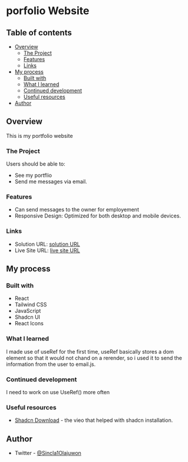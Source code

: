 # porfolio Website

## Table of contents

- [Overview](#overview)
  - [The Project](#the-challenge)
  - [Features](#features)
  - [Links](#links)
- [My process](#my-process)
  - [Built with](#built-with)
  - [What I learned](#what-i-learned)
  - [Continued development](#continued-development)
  - [Useful resources](#useful-resources)
- [Author](#author)




## Overview
This is my portfolio website

### The Project

Users should be able to:

- See my portflio
- Send me messages via email.



### Features

- Can send messages to the owner for employement
- Responsive Design: Optimized for both desktop and mobile devices.



### Links

- Solution URL: [solution URL](https://github.com/sinclare210/PorfolioWebsite)
- Live Site URL: [live site URL](https://porfolio-website-sigma.vercel.app/)

## My process

### Built with

- React
- Tailwind CSS
- JavaScript
- Shadcn UI
- React Icons


### What I learned

I made use of useRef for the first time, useRef basically stores a dom element so that it would not chand on a rerender, so i used it to send the information from the user to email.js.


### Continued development

I need to work on use UseRef() more often



### Useful resources

- [Shadcn Download](https://youtu.be/gXSC5eMw68o?si=ZcUd02Q5brZ0wslG) - the vieo that helped with shadcn installation.


## Author
- Twitter - [@Sincla1Olajuwon](https://x.com/Sincla1Olajuwon?t=9Rl_pnqS5YlDRBy-PVlhWQ&s=09)






